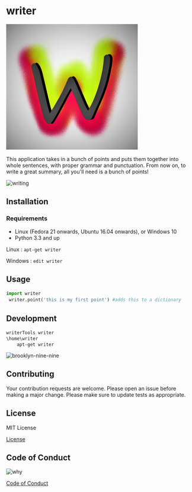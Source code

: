 
#  writer    
![logo](logo.png)


This application takes in a bunch of points and puts them together into whole sentences, with proper grammar and punctuation. From now on, to write a great summary, all you'll need is a bunch of points!

![writing](https://media1.giphy.com/media/b55x0VFpFKm7S/giphy.webp?cid=3640f6095bce88266c6c56544d390a65)


## Installation


### Requirements

* Linux (Fedora 21 onwards, Ubuntu 16.04 onwards), or Windows 10
* Python 3.3 and up

Linux : `apt-get writer`

Windows : `edit writer`



## Usage


```python
import writer 
 writer.point('this is my first point') #adds this to a dictionary
```



## Development

```
writerTools writer
\home\writer
	apt-get writer
```
![brooklyn-nine-nine](https://media2.giphy.com/media/FOhgYDozbRpPq/200w.webp?cid=3640f6095bcf96676666324955c407df)



## Contributing 

Your contribution requests are welcome. Please open an issue before making a major change. Please make sure to update tests as appropriate.



## License


MIT License

[License](LICENSE.md)


## Code of Conduct

![why](https://media0.giphy.com/media/X4YqmJEl6wJoY/giphy.webp?cid=3640f6095bcf9c2f784a3248418efa1c)


[Code of Conduct](CODE_OF_CONDUCT.md)




​    

​    



